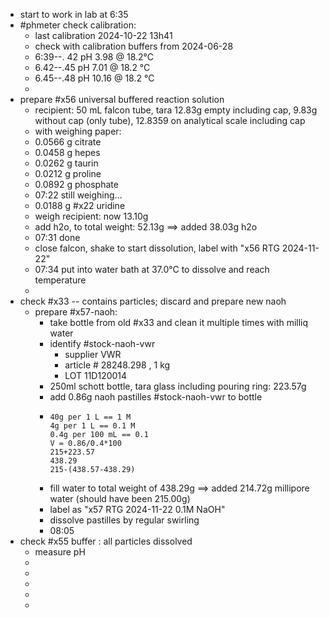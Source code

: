 - start to work in lab at 6:35
- #phmeter check calibration:
	- last calibration 2024-10-22 13h41
	- check with calibration buffers from 2024-06-28
	- 6:39--. 42   pH 3.98 @ 18.2°C
	- 6.42--.45   pH 7.01 @ 18.2 °C
	- 6.45--.48   pH 10.16 @ 18.2 °C
	-
- prepare #x56 universal buffered reaction solution
	- recipient: 50 mL falcon tube, tara 12.83g empty including cap, 9.83g without cap (only tube), 12.8359 on analytical scale including cap
	- with weighing paper:
	- 0.0566 g citrate
	- 0.0458 g hepes
	- 0.0262 g taurin
	- 0.0212 g proline
	- 0.0892 g phosphate
	- 07:22 still weighing...
	- 0.0188 g #x22 uridine
	- weigh recipient: now 13.10g
	- add h2o, to total weight: 52.13g ==> added 38.03g h2o
	- 07:31 done
	- close falcon, shake to start dissolution, label with "x56 RTG 2024-11-22"
	- 07:34 put into water bath at 37.0°C to dissolve and reach temperature
	-
- check #x33 -- contains particles; discard and prepare new naoh
	- prepare #x57-naoh:
		- take bottle from old #x33 and clean it multiple times with milliq water
		- identify #stock-naoh-vwr
			- supplier VWR
			- article # 28248.298 , 1 kg
			- LOT 11D120014
		- 250ml schott bottle, tara glass including pouring ring: 223.57g
		- add 0.86g naoh pastilles #stock-naoh-vwr to bottle
		- ```calc
		  40g per 1 L == 1 M 
		  4g per 1 L == 0.1 M
		  0.4g per 100 mL == 0.1
		  V = 0.86/0.4*100
		  215+223.57
		  438.29
		  215-(438.57-438.29)
		  ```
		- fill water to total weight of 438.29g ==> added 214.72g millipore water (should have been 215.00g)
		- label as "x57 RTG 2024-11-22 0.1M NaOH"
		- dissolve pastilles by regular swirling
		- 08:05
- check #x55 buffer : all particles dissolved
	- measure pH
	-
	-
	-
	-
	-